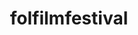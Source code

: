 ---
layout: posts
img: "/assets/folfilm.png"
title: folfilmfestival
categories: accueil
excerpt: site web pour fol film festival avec Timothée
link: https://folfilmfestival.com
annee: 2020
---